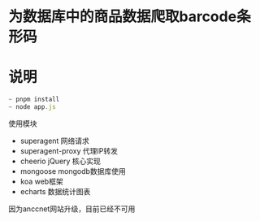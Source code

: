 # 为数据库中的商品数据爬取barcode条形码

# 说明
```js
~ pnpm install 
~ node app.js
```
使用模块

- superagent 网络请求
- superagent-proxy 代理IP转发
- cheerio jQuery 核心实现
- mongoose mongodb数据库使用
- koa web框架
- echarts 数据统计图表

因为anccnet网站升级，目前已经不可用